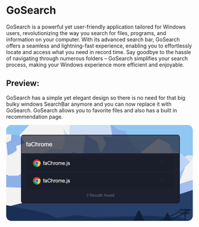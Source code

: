 # GoSearch
GoSearch is a powerful yet user-friendly application tailored for Windows users, revolutionizing the way you search for files, programs, and information on your computer. With its advanced search bar, GoSearch offers a seamless and lightning-fast experience, enabling you to effortlessly locate and access what you need in record time. Say goodbye to the hassle of navigating through numerous folders – GoSearch simplifies your search process, making your Windows experience more efficient and enjoyable.

## Preview:
GoSearch has a simple yet elegant design so there is no need for that big bulky windows SearchBar anymore and you can now replace it with GoSearch. GoSearch allows you to favorite files and also has a built in recommendation page.

![App Screenshot](https://github.com/NotKatsu/GoSearch/blob/main/assets/screenshot.png?raw=true)
